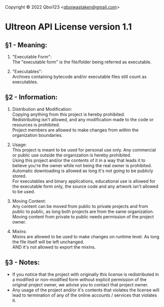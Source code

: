 Copyright © 2022 Qboi123 <[qboiwastaken@gmail.com](mailto:qboiwastaken@gmail.com)>  
  
# Ultreon API License version 1.1  
  
## §1 - Meaning:  
1. "Executable Form":  
   The "executable form" is the file/folder being referred as executable.  
  
2. "Executables":  
   Archives containing bytecode and/or executable files still count as executables.  
  
## §2 - Information:  
1. Distribution and Modification:  
   Copying anything from this project is hereby prohibited.  
   Redistributing isn't allowed, and any modification made to the code or resources is prohibited.  
   Project members are allowed to make changes from within the organization boundaries.  
  
2. Usage:  
   This project is meant to be used for personal use only. Any commercial or public use outside the organization is hereby prohibited.  
   Using this project and/or the contents of it in a way that leads it to believe you're the owner while not being the real owner is prohibited.  
   Automatic downloading is allowed as long it's not going to be publicly stored.  
   For executables and binary applications, educational use is allowed for the executable form only, the source code and any artwork isn't allowed to be used.  
  
3. Moving Content:  
   Any content can be moved from public to private projects and from public to public, as long both projects are from the same organization.  
   Moving content from private to public needs permission of the project owner.  
  
4. Mixins:  
   Mixins are allowed to be used to make changes on runtime level. As long the file itself will be left unchanged.  
   AND it's not allowed to export the mixins.  
  
## §3 - Notes:  
* If you notice that the project with originally this license is redistributed in a modified or non-modified form without explicit permission of the original project owner, we advise you to contact that project owner.  
* Any usage of the project and/or it's contents that violates the license will lead to termination of any of the online accounts / services that violates it.  